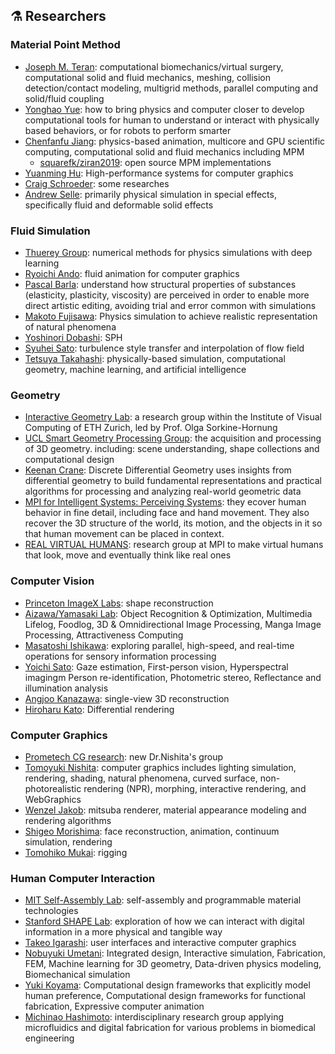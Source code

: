 ## ⚗️ Researchers
### Material Point Method
- [Joseph M. Teran](https://www.math.ucla.edu/~jteran/): computational biomechanics/virtual surgery, computational solid and fluid mechanics, meshing, collision detection/contact modeling, multigrid methods, parallel computing and solid/fluid coupling
- [Yonghao Yue](http://mns.k.u-tokyo.ac.jp/~yonghao/): how to bring physics and computer closer to develop computational tools for human to understand or interact with physically based behaviors, or for robots to perform smarter
- [Chenfanfu Jiang](https://www.seas.upenn.edu/~cffjiang/): physics-based animation, multicore and GPU scientific computing, computational solid and fluid mechanics including MPM
   - [squarefk/ziran2019](https://github.com/squarefk/ziran2019): open source MPM implementations
- [Yuanming Hu](http://taichi.graphics/me/): High-performance systems for computer graphics
- [Craig Schroeder](https://www.cs.ucr.edu/~craigs/research.html): some researches
- [Andrew Selle](http://www.andyselle.com/): primarily physical simulation in special effects, specifically fluid and deformable solid effects

### Fluid Simulation
- [Thuerey Group](https://ge.in.tum.de/): numerical methods for physics simulations with deep learning
- [Ryoichi Ando](http://research.nii.ac.jp/~rand/): fluid animation for computer graphics
- [Pascal Barla](https://www.labri.fr/perso/barla/blog/?page_id=81): understand how structural properties of substances (elasticity, plasticity, viscosity) are perceived in order to enable more direct artistic editing, avoiding trial and error common with simulations
- [Makoto Fujisawa](http://www.slis.tsukuba.ac.jp/pbcglab/): Physics simulation to achieve realistic representation of natural phenomena
- [Yoshinori Dobashi](https://ime.ist.hokudai.ac.jp/~doba/projects.html): SPH
- [Syuhei Sato](http://nishitalab.org/user/syuhei/index_eng.php): turbulence style transfer and interpolation of flow field
- [Tetsuya Takahashi](http://www.cs.unc.edu/~tetsuya/): physically-based simulation, computational geometry, machine learning, and artificial intelligence

### Geometry
- [Interactive Geometry Lab](https://igl.ethz.ch/): a research group within the Institute of Visual Computing of ETH Zurich, led by Prof. Olga Sorkine-Hornung
- [UCL Smart Geometry Processing Group](http://geometry.cs.ucl.ac.uk/index.php): the acquisition and processing of 3D geometry. including: scene understanding, shape collections and computational design
- [Keenan Crane](https://www.cs.cmu.edu/~kmcrane/index.html): Discrete Differential Geometry uses insights from differential geometry to build fundamental representations and practical algorithms for processing and analyzing real-world geometric data
- [MPI for Intelligent Systems: Perceiving Systems](https://ps.is.tuebingen.mpg.de/): they ecover human behavior in fine detail, including face and hand movement. They also recover the 3D structure of the world, its motion, and the objects in it so that human movement can be placed in context.
- [REAL VIRTUAL HUMANS](https://virtualhumans.mpi-inf.mpg.de/): research group at MPI to make virtual humans that look, move and eventually think like real ones

### Computer Vision
- [Princeton ImageX Labs](https://pixl.cs.princeton.edu/): shape reconstruction
- [Aizawa/Yamasaki Lab](https://www.hal.t.u-tokyo.ac.jp/lab/ja/index_1.xhtml): Object Recognition & Optimization, Multimedia Lifelog, Foodlog, 3D & Omnidirectional Image Processing, Manga Image Processing, Attractiveness Computing
- [Masatoshi Ishikawa](http://ishikawa-vision.org/index-e.html): exploring parallel, high-speed, and real-time operations for sensory information processing
- [Yoichi Sato](http://www.hci.iis.u-tokyo.ac.jp/ja/research/): Gaze estimation, First-person vision, Hyperspectral imagingm Person re-identification, Photometric stereo, Reflectance and illumination analysis
- [Angjoo Kanazawa](https://people.eecs.berkeley.edu/~kanazawa/): single-view 3D reconstruction
- [Hiroharu Kato](http://hiroharu-kato.com/index_en.html): Differential rendering

### Computer Graphics
- [Prometech CG research](https://www.prometech.co.jp/cgresearch.html): new Dr.Nishita's group
- [Tomoyuki Nishita](http://nishitalab.org/user/nis/pub_nis.html): computer graphics includes lighting simulation, rendering, shading, natural phenomena, curved surface, non-photorealistic rendering (NPR), morphing, interactive rendering, and WebGraphics
- [Wenzel Jakob](https://rgl.epfl.ch/people/wjakob): mitsuba renderer, material appearance modeling and rendering algorithms
- [Shigeo Morishima](http://www.mlab.phys.waseda.ac.jp/?lang=en): face reconstruction, animation, continuum simulation, rendering
- [Tomohiko Mukai](https://mukai-lab.org/projects/): rigging

### Human Computer Interaction
- [MIT Self-Assembly Lab](https://selfassemblylab.mit.edu/): self-assembly and programmable material technologies
- [Stanford SHAPE Lab](http://shape.stanford.edu/): exploration of how we can interact with digital information in a more physical and tangible way
- [Takeo Igarashi](https://www-ui.is.s.u-tokyo.ac.jp/en/): user interfaces and interactive computer graphics
- [Nobuyuki Umetani](http://www.nobuyuki-umetani.com/): Integrated design, Interactive simulation, Fabrication, FEM, Machine learning for 3D geometry, Data-driven physics modeling, Biomechanical simulation
- [Yuki Koyama](https://koyama.xyz/): Computational design frameworks that explicitly model human preference, Computational design frameworks for functional fabrication, Expressive computer animation
- [Michinao Hashimoto](https://people.sutd.edu.sg/~hashimoto/): interdisciplinary research group applying microfluidics and digital fabrication for various problems in biomedical engineering
